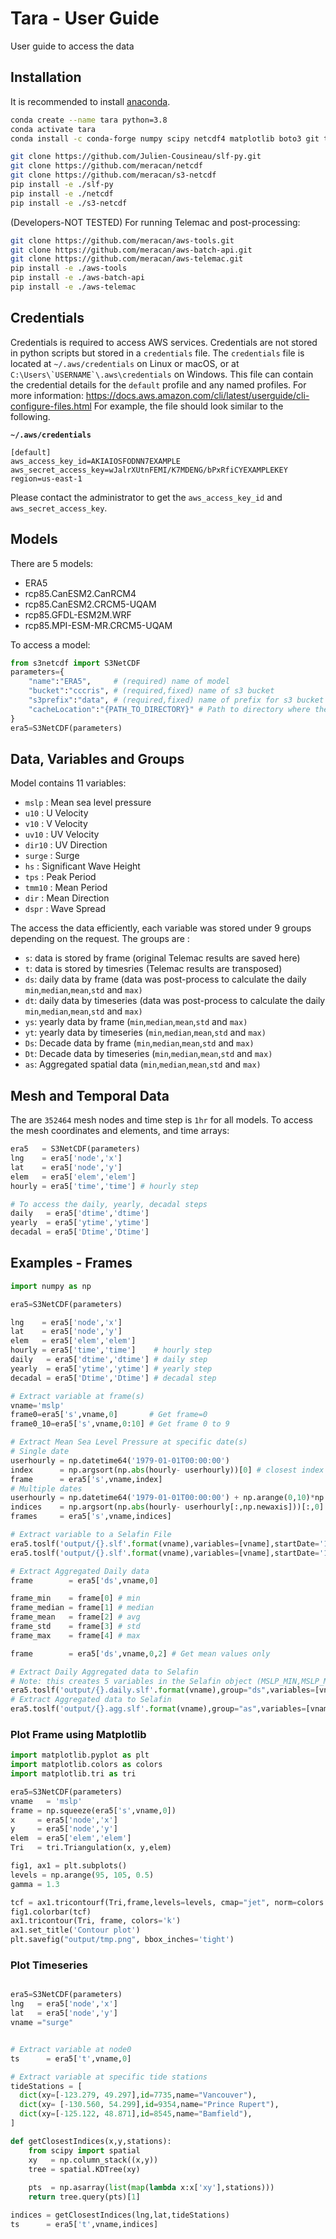# Tara - User Guide
User guide to access the data 
## Installation
It is recommended to install [anaconda](https://docs.conda.io/projects/conda/en/latest/user-guide/install/index.html#regular-installation).

```bash
conda create --name tara python=3.8
conda activate tara
conda install -c conda-forge numpy scipy netcdf4 matplotlib boto3 git tqdm

git clone https://github.com/Julien-Cousineau/slf-py.git
git clone https://github.com/meracan/netcdf
git clone https://github.com/meracan/s3-netcdf
pip install -e ./slf-py
pip install -e ./netcdf
pip install -e ./s3-netcdf
```
(Developers-NOT TESTED) For running Telemac and post-processing:
```bash
git clone https://github.com/meracan/aws-tools.git
git clone https://github.com/meracan/aws-batch-api.git
git clone https://github.com/meracan/aws-telemac.git
pip install -e ./aws-tools
pip install -e ./aws-batch-api
pip install -e ./aws-telemac
```
## Credentials
Credentials is required to access AWS services. Credentials are not stored in python scripts but stored in a `credentials` file. The `credentials` file is located at `~/.aws/credentials` on Linux or macOS, or at ``C:\Users\`USERNAME`\.aws\credentials`` on Windows. This file can contain the credential details for the `default` profile and any named profiles. 
For more information: https://docs.aws.amazon.com/cli/latest/userguide/cli-configure-files.html
For example, the file should look similar to the following.

**`~/.aws/credentials`**
```
[default]
aws_access_key_id=AKIAIOSFODNN7EXAMPLE
aws_secret_access_key=wJalrXUtnFEMI/K7MDENG/bPxRfiCYEXAMPLEKEY
region=us-east-1
```
Please contact the administrator to get the `aws_access_key_id` and `aws_secret_access_key`.
## Models
There are 5 models:
- ERA5
- rcp85.CanESM2.CanRCM4
- rcp85.CanESM2.CRCM5-UQAM
- rcp85.GFDL-ESM2M.WRF
- rcp85.MPI-ESM-MR.CRCM5-UQAM

To access a model:
```python
from s3netcdf import S3NetCDF
parameters={
	"name":"ERA5",     # (required) name of model
	"bucket":"cccris", # (required,fixed) name of s3 bucket
	"s3prefix":"data", # (required,fixed) name of prefix for s3 bucket
	"cacheLocation":"{PATH_TO_DIRECTORY}" # Path to directory where the data will be temporary stored
}
era5=S3NetCDF(parameters)
```
## Data, Variables and Groups
Model contains 11 variables:
- `mslp` : Mean sea level pressure
- `u10` : U Velocity
- `v10` : V Velocity
- `uv10` : UV Velocity
- `dir10` : UV Direction
- `surge` : Surge
- `hs` : Significant Wave Height
- `tps` : Peak Period
- `tmm10` : Mean Period
- `dir` : Mean Direction
- `dspr` : Wave Spread

The access the data efficiently, each variable was stored under 9 groups depending on the request. The groups are :

- `s`: data is stored by frame (original Telemac results are saved here) 
- `t`: data is stored by timesries (Telemac results are transposed)
- `ds`: daily data by frame (data was post-process to calculate the daily  `min`,`median`,`mean`,`std` and `max)`
- `dt`: daily data by timeseries (data was post-process to calculate the daily  `min`,`median`,`mean`,`std` and `max)`
- `ys`: yearly data by frame (`min`,`median`,`mean`,`std` and `max)`
- `yt`: yearly data by timeseries (`min`,`median`,`mean`,`std` and `max)`
- `Ds`: Decade data by frame (`min`,`median`,`mean`,`std` and `max)`
- `Dt`: Decade data by timeseries (`min`,`median`,`mean`,`std` and `max)`
- `as`: Aggregated spatial data (`min`,`median`,`mean`,`std` and `max)`

## Mesh and Temporal Data
The are `352464` mesh nodes and time step is `1hr` for all models. To access the mesh coordinates and elements, and time arrays:
```python
era5   = S3NetCDF(parameters)
lng    = era5['node','x']
lat    = era5['node','y']
elem   = era5['elem','elem']
hourly = era5['time','time'] # hourly step

# To access the daily, yearly, decadal steps
daily   = era5['dtime','dtime']
yearly  = era5['ytime','ytime']
decadal = era5['Dtime','Dtime']
```
## Examples - Frames
```python
import numpy as np

era5=S3NetCDF(parameters)

lng    = era5['node','x']
lat    = era5['node','y']
elem   = era5['elem','elem']
hourly = era5['time','time']    # hourly step
daily   = era5['dtime','dtime'] # daily step
yearly  = era5['ytime','ytime'] # yearly step
decadal = era5['Dtime','Dtime'] # decadal step

# Extract variable at frame(s)
vname='mslp'
frame0=era5['s',vname,0]       # Get frame=0
frame0_10=era5['s',vname,0:10] # Get frame 0 to 9

# Extract Mean Sea Level Pressure at specific date(s)
# Single date
userhourly = np.datetime64('1979-01-01T00:00:00')
index      = np.argsort(np.abs(hourly- userhourly))[0] # closest index
frame      = era5['s',vname,index] 
# Multiple dates
userhourly = np.datetime64('1979-01-01T00:00:00') + np.arange(0,10)*np.timedelta64(1,'h')
indices    = np.argsort(np.abs(hourly- userhourly[:,np.newaxis]))[:,0] # closest indices
frames     = era5['s',vname,indices]

# Extract variable to a Selafin File
era5.toslf('output/{}.slf'.format(vname),variables=[vname],startDate='1979-01-01T00:00:00',endDate='1979-01-01T10:00:00')
era5.toslf('output/{}.slf'.format(vname),variables=[vname],startDate='1979-01-01T00:00:00',endDate='1979-01-01T10:00:00',step=2,stepUnit="h") # With a 2 hr time step

# Extract Aggregated Daily data
frame        = era5['ds',vname,0]

frame_min    = frame[0] # min
frame_median = frame[1] # median
frame_mean   = frame[2] # avg
frame_std    = frame[3] # std
frame_max    = frame[4] # max

frame        = era5['ds',vname,0,2] # Get mean values only

# Extract Daily Aggregated data to Selafin
# Note: this creates 5 variables in the Selafin object (MSLP_MIN,MSLP_MEDIAN,MSLP_MEAN,MSLP_STD,MSLP_MAX)
era5.toslf('output/{}.daily.slf'.format(vname),group="ds",variables=[vname],startDate='1979-01-01T00:00:00',endDate='1979-01-03T00:00:00')
# Extract Aggregated data to Selafin
era5.toslf('output/{}.agg.slf'.format(vname),group="as",variables=[vname])
```
### Plot Frame using Matplotlib
```python
import matplotlib.pyplot as plt
import matplotlib.colors as colors
import matplotlib.tri as tri

era5=S3NetCDF(parameters)
vname   = 'mslp'
frame = np.squeeze(era5['s',vname,0]) 
x     = era5['node','x']
y     = era5['node','y']
elem  = era5['elem','elem']
Tri   = tri.Triangulation(x, y,elem)

fig1, ax1 = plt.subplots()
levels = np.arange(95, 105, 0.5)
gamma = 1.3  

tcf = ax1.tricontourf(Tri,frame,levels=levels, cmap="jet", norm=colors.PowerNorm(gamma=gamma))
fig1.colorbar(tcf)
ax1.tricontour(Tri, frame, colors='k')
ax1.set_title('Contour plot')
plt.savefig("output/tmp.png", bbox_inches='tight')

```

### Plot Timeseries
```python

era5=S3NetCDF(parameters)
lng   = era5['node','x']
lat   = era5['node','y']
vname ="surge"


# Extract variable at node0
ts      = era5['t',vname,0]

# Extract variable at specific tide stations
tideStations = [
  dict(xy=[-123.279, 49.297],id=7735,name="Vancouver"),
  dict(xy= [-130.560, 54.299],id=9354,name="Prince Rupert"),
  dict(xy=[-125.122, 48.871],id=8545,name="Bamfield"),
]

def getClosestIndices(x,y,stations):
	from scipy import spatial
	xy   = np.column_stack((x,y))
	tree = spatial.KDTree(xy)
  
	pts  = np.asarray(list(map(lambda x:x['xy'],stations)))
	return tree.query(pts)[1]

indices = getClosestIndices(lng,lat,tideStations)
ts      = era5['t',vname,indices]

```

